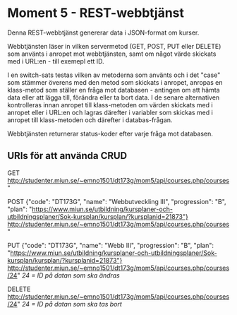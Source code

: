 # Moment 5 - REST-webbtjänst

Denna REST-webbtjänst genererar data i JSON-format om kurser.

Webbtjänsten läser in vilken servermetod (GET, POST, PUT eller DELETE) som använts i anropet mot webbtjänsten, samt om något värde skickats med i URL:en - till exemepl ett ID.

I en switch-sats testas vilken av metoderna som använts och i det "case" som stämmer överens med den metod som skickats i anropet, anropas en klass-metod som ställer en fråga mot databasen - antingen om att hämta data eller att lägga till, förändra eller ta bort data. I de senare alternativen kontrolleras innan anropet till klass-metoden om värden skickats med i anropet eller i URL:en och lagras därefter i variabler som skickas med i anropet till klass-metoden och därefter i databas-frågan.

Webbtjänsten returnerar status-koder efter varje fråga mot databasen.

## URIs för att använda CRUD

GET     http://studenter.miun.se/~emno1501/dt173g/mom5/api/courses.php/courses"

POST    {"code": "DT173G", "name": "Webbutveckling III", "progression": "B", "plan": "https://www.miun.se/utbildning/kursplaner-och-utbildningsplaner/Sok-kursplan/kursplan/?kursplanid=21873"} http://studenter.miun.se/~emno1501/dt173g/mom5/api/courses.php/courses"

PUT    {"code": "DT173G", "name": "Webb III", "progression": "B", "plan": "https://www.miun.se/utbildning/kursplaner-och-utbildningsplaner/Sok-kursplan/kursplan/?kursplanid=21873"} http://studenter.miun.se/~emno1501/dt173g/mom5/api/courses.php/courses/24" *24 = ID på datan som ska ändras*

DELETE  http://studenter.miun.se/~emno1501/dt173g/mom5/api/courses.php/courses/24" *24 = ID på datan som ska tas bort*